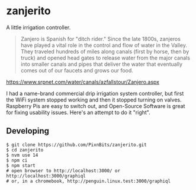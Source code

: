 # zanjerito
A little irrigation controller.

> Zanjero is Spanish for "ditch rider." Since the late 1800s, zanjeros have played a vital role in the control and flow of water in the Valley. They traveled hundreds of miles along canals (first by horse, then by truck) and opened head gates to release water from the major canals into smaller canals and pipes that deliver the water that eventually comes out of our faucets and grows our food.

https://www.srpnet.com/water/canals/azfallstour/Zanjero.aspx

I had a name-brand commercial drip irrigation system controller, but first the WiFi system stopped working and then it stopped turning on valves. Raspberry Pis are easy to switch out, and Open-Source Software is great for fixing usability issues. Here's an attempt to do it "right".

## Developing
```shell
$ git clone https://github.com/PixnBits/zanjerito.git
$ cd zanjerito
$ nvm use 14
$ npm ci
$ npm start
# open browser to http://localhost:3000/ or http://localhost:3000/graphiql
# or, in a chromebook, http://penguin.linux.test:3000/graphiql
```
